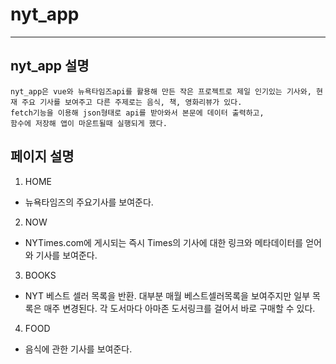 # nyt_app

---

## nyt_app 설명

```
nyt_app은 vue와 뉴욕타임즈api를 활용해 만든 작은 프로젝트로 제일 인기있는 기사와, 현재 주요 기사를 보여주고 다른 주제로는 음식, 책, 영화리뷰가 있다.
fetch기능을 이용해 json형태로 api를 받아와서 본문에 데이터 출력하고,
함수에 저장해 앱이 마운트될때 실행되게 했다.

```

## 페이지 설명

1. HOME

- 뉴욕타임즈의 주요기사를 보여준다.

2. NOW

- NYTimes.com에 게시되는 즉시 Times의 기사에 대한 링크와 메타데이터를 얻어와 기사를 보여준다.

3. BOOKS

- NYT 베스트 셀러 목록을 반환. 대부분 매월 베스트셀러목록을 보여주지만 일부 목록은 매주 변경된다. 각 도서마다 아마존 도서링크를 걸어서 바로 구매할 수 있다.

4. FOOD

- 음식에 관한 기사를 보여준다.
